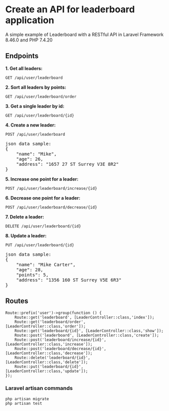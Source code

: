 # Create an API for leaderboard application

A simple example of Leaderboard with a RESTful API in Laravel Framework 8.46.0 and PHP 7.4.20

## Endpoints

**1. Get all leaders:**

`GET /api/user/leaderboard`

**2. Sort all leaders by points:**

`GET /api/user/leaderboard/order`

**3. Get a single leader by id:**

`GET /api/user/leaderboard/{id}`

**4. Create a new leader:**

`POST /api/user/leaderboard`
<pre>
json data sample:
{
    "name": "Mike",
    "age": 26,
    "address": "1657 27 ST Surrey V3E 8R2"
}
</pre>

**5. Increase one point for a leader:**

`POST /api/user/leaderboard/increase/{id}`

**6. Decrease one point for a leader:**

`POST /api/user/leaderboard/decrease/{id}`

**7. Delete a leader:**

`DELETE /api/user/leaderboard/{id}`

**8. Update a leader:**

`PUT /api/user/leaderboard/{id}`
<pre>
json data sample:
{
    "name": "Mike Carter",
    "age": 28,
    "points": 5,
    "address": "1356 160 ST Surrey V5E 6R3"
}
</pre>

## Routes

```
Route::prefix('user')->group(function () {
    Route::get('leaderboard', [LeaderController::class,'index']);
    Route::get('leaderboard/order', [LeaderController::class,'order']);
    Route::get('leaderboard/{id}', [LeaderController::class,'show']);
    Route::post('leaderboard', [LeaderController::class,'create']);
    Route::post('leaderboard/increase/{id}', [LeaderController::class,'increase']);
    Route::post('leaderboard/decrease/{id}', [LeaderController::class,'decrease']);
    Route::delete('leaderboard/{id}', [LeaderController::class,'delete']);
    Route::put('leaderboard/{id}', [LeaderController::class,'update']);
});
```

### Laravel artisan commands

```
php artisan migrate
php artisan test 
```
